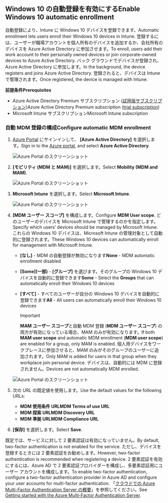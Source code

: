 ## <a name="enable-windows-10-automatic-enrollment"></a><span data-ttu-id="15694-101">Windows 10 の自動登録を有効にする</span><span class="sxs-lookup"><span data-stu-id="15694-101">Enable Windows 10 automatic enrollment</span></span>

<span data-ttu-id="15694-102">自動登録により、Intune に Windows 10 デバイスを登録できます。</span><span class="sxs-lookup"><span data-stu-id="15694-102">Automatic enrollment lets users enroll their Windows 10 devices in Intune.</span></span> <span data-ttu-id="15694-103">登録するには、ユーザーが職場アカウントを個人所有のデバイスを追加するか、会社所有のデバイスを Azure Active Directory に参加させます。</span><span class="sxs-lookup"><span data-stu-id="15694-103">To enroll, users add their work account to their personally owned devices or join corporate-owned devices to Azure Active Directory.</span></span> <span data-ttu-id="15694-104">バック グラウンドでデバイスが登録され、Azure Active Directory に参加します。</span><span class="sxs-lookup"><span data-stu-id="15694-104">In the background, the device registers and joins Azure Active Directory.</span></span> <span data-ttu-id="15694-105">登録されると、デバイスは Intune で管理されます。</span><span class="sxs-lookup"><span data-stu-id="15694-105">Once registered, the device is managed with Intune.</span></span>

<span data-ttu-id="15694-106">**前提条件**</span><span class="sxs-lookup"><span data-stu-id="15694-106">**Prerequisites**</span></span>
- <span data-ttu-id="15694-107">Azure Active Directory Premium サブスクリプション ([試用版サブスクリプション](http://go.microsoft.com/fwlink/?LinkID=816845))</span><span class="sxs-lookup"><span data-stu-id="15694-107">Azure Active Directory Premium subscription ([trial subscription](http://go.microsoft.com/fwlink/?LinkID=816845))</span></span>
- <span data-ttu-id="15694-108">Microsoft Intune サブスクリプション</span><span class="sxs-lookup"><span data-stu-id="15694-108">Microsoft Intune subscription</span></span>


### <a name="configure-automatic-mdm-enrollment"></a><span data-ttu-id="15694-109">自動 MDM 登録の構成</span><span class="sxs-lookup"><span data-stu-id="15694-109">Configure automatic MDM enrollment</span></span>

1. <span data-ttu-id="15694-110">[Azure Portal](https://portal.azure.com) にサインインして、 **[Azure Active Directory]** を選択します。</span><span class="sxs-lookup"><span data-stu-id="15694-110">Sign in to the [Azure portal](https://portal.azure.com), and select **Azure Active Directory**.</span></span>

   ![Azure Portal のスクリーンショット](../media/auto-enroll-azure-main.png)

2. <span data-ttu-id="15694-112">**[モビリティ (MDM と MAM)]** を選択します。</span><span class="sxs-lookup"><span data-stu-id="15694-112">Select **Mobility (MDM and MAM)**.</span></span>

   ![Azure Portal のスクリーンショット](../media/auto-enroll-mdm.png)

3. <span data-ttu-id="15694-114">**Microsoft Intune** を選択します。</span><span class="sxs-lookup"><span data-stu-id="15694-114">Select **Microsoft Intune**.</span></span>

   ![Azure Portal のスクリーンショット](../media/auto-enroll-intune.png)

4. <span data-ttu-id="15694-116">**[MDM ユーザー スコープ]** を構成します。</span><span class="sxs-lookup"><span data-stu-id="15694-116">Configure **MDM User scope**.</span></span> <span data-ttu-id="15694-117">どのユーザーのデバイスを Microsoft Intune で管理するのかを指定します。</span><span class="sxs-lookup"><span data-stu-id="15694-117">Specify which users’ devices should be managed by Microsoft Intune.</span></span> <span data-ttu-id="15694-118">これらの Windows 10 デバイスは、Microsoft Intune の管理対象として自動的に登録されます。</span><span class="sxs-lookup"><span data-stu-id="15694-118">These Windows 10 devices can automatically enroll for management with Microsoft Intune.</span></span>

   - <span data-ttu-id="15694-119">**[なし]** - MDM の自動登録が無効になります</span><span class="sxs-lookup"><span data-stu-id="15694-119">**None** - MDM automatic enrollment disabled</span></span>
   - <span data-ttu-id="15694-120">**[Some]\(一部\)** - **[グループ]** を選びます。そのグループの Windows 10 デバイスを自動的に登録できます</span><span class="sxs-lookup"><span data-stu-id="15694-120">**Some** - Select the **Groups** that can automatically enroll their Windows 10 devices</span></span>
   - <span data-ttu-id="15694-121">**[すべて]** - すべてのユーザーが自分の Windows 10 デバイスを自動的に登録できます</span><span class="sxs-lookup"><span data-stu-id="15694-121">**All** - All users can automatically enroll their Windows 10 devices</span></span>

      > [!IMPORTANT]
      > <span data-ttu-id="15694-122">**MAM ユーザー スコープ**と自動 MDM 登録 (**MDM ユーザー スコープ**) の両方が有効になっている場合、MAM のみが有効になります。</span><span class="sxs-lookup"><span data-stu-id="15694-122">If both **MAM user scope** and automatic MDM enrollment (**MDM user scope**) are enabled for a group, only MAM is enabled.</span></span> <span data-ttu-id="15694-123">個人用デバイスをワークプレースに参加させると、MAM のみがそのグループのユーザーに追加されます。</span><span class="sxs-lookup"><span data-stu-id="15694-123">Only MAM is added for users in that group when they workplace join personal device.</span></span> <span data-ttu-id="15694-124">デバイスは、自動的には MDM に登録されません。</span><span class="sxs-lookup"><span data-stu-id="15694-124">Devices are not automatically MDM enrolled.</span></span>

   ![Azure Portal のスクリーンショット](../media/auto-enroll-scope.png)

5. <span data-ttu-id="15694-126">次の URL の既定値を使用します。</span><span class="sxs-lookup"><span data-stu-id="15694-126">Use the default values for the following URLs:</span></span>
    - <span data-ttu-id="15694-127">**MDM 使用条件 URL**</span><span class="sxs-lookup"><span data-stu-id="15694-127">**MDM Terms of use URL**</span></span>
    - <span data-ttu-id="15694-128">**MDM 探索 URL**</span><span class="sxs-lookup"><span data-stu-id="15694-128">**MDM Discovery URL**</span></span>
    - <span data-ttu-id="15694-129">**MDM 準拠 URL**</span><span class="sxs-lookup"><span data-stu-id="15694-129">**MDM Compliance URL**</span></span>

6. <span data-ttu-id="15694-130">**[保存]** を選択します。</span><span class="sxs-lookup"><span data-stu-id="15694-130">Select **Save**.</span></span>

<span data-ttu-id="15694-131">既定では、サービスに対して 2 要素認証は有効になっていません。</span><span class="sxs-lookup"><span data-stu-id="15694-131">By default, two-factor authentication is not enabled for the service.</span></span> <span data-ttu-id="15694-132">ただし、デバイスを登録するときには 2 要素認証をお勧めします。</span><span class="sxs-lookup"><span data-stu-id="15694-132">However, two-factor authentication is recommended when registering a device.</span></span> <span data-ttu-id="15694-133">2 要素認証を有効にするには、Azure AD で 2 要素認証プロバイダーを構成し、多要素認証用にユーザー アカウントを構成します。</span><span class="sxs-lookup"><span data-stu-id="15694-133">To enable two-factor authentication, configure a two-factor authentication provider in Azure AD and configure your user accounts for multi-factor authentication.</span></span> <span data-ttu-id="15694-134">「[クラウドでの Azure Multi-Factor Authentication Server の概要](https://docs.microsoft.com/azure/multi-factor-authentication/multi-factor-authentication-get-started-cloud)」を参照してください。</span><span class="sxs-lookup"><span data-stu-id="15694-134">See [Getting started with the Azure Multi-Factor Authentication Server](https://docs.microsoft.com/azure/multi-factor-authentication/multi-factor-authentication-get-started-cloud).</span></span>

